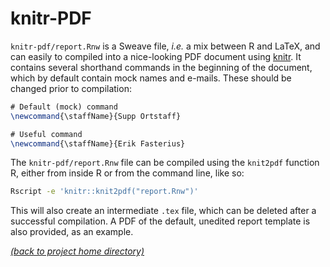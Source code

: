 # knitr-PDF

`knitr-pdf/report.Rnw` is a Sweave file, *i.e.* a mix between R and LaTeX, and
can easily to compiled into a nice-looking PDF document using
[knitr][knitr-home]. It contains several shorthand commands in the beginning of
the document, which by default contain mock names and e-mails. These should be
changed prior to compilation:

```tex
# Default (mock) command
\newcommand{\staffName}{Supp Ortstaff}

# Useful command
\newcommand{\staffName}{Erik Fasterius}
```

The `knitr-pdf/report.Rnw` file can be compiled using the `knit2pdf` function
R, either from inside R or from the command line, like so:

```bash
Rscript -e 'knitr::knit2pdf("report.Rnw")'
```

This will also create an intermediate `.tex` file, which can be deleted after a
successful compilation. A PDF of the default, unedited report template is also
provided, as an example.

[*(back to project home directory)*][sf-home]

[knitr-home]: https://yihui.name/knitr/
[sf-home]: https://github.com/NBISweden/NBIS-support-framework
